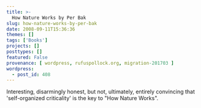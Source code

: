 ```yaml
---
title: >-
  How Nature Works by Per Bak
slug: how-nature-works-by-per-bak
date: 2008-09-11T15:36:36
themes: []
tags: ['Books']
projects: []
posttypes: []
featured: False
provenance: [ wordpress, rufuspollock.org, migration-201703 ]
wordpress:
  - post_id: 408
---
```


Interesting, disarmingly honest, but not, ultimately, entirely convincing that 'self-organized criticality' is the key to "How Nature Works".

